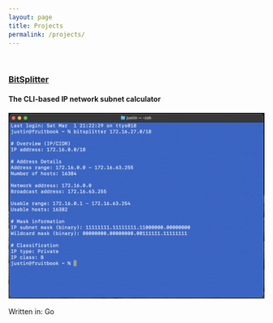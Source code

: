 ```yaml
---
layout: page
title: Projects
permalink: /projects/
---
```


<br/>

### [BitSplitter](https://github.com/justinsautter/bitsplitter)
#### The CLI-based IP network subnet calculator

![BitSplitter image](/assets/images/bitsplitterexample.png "BitSplitter")

Written in: Go